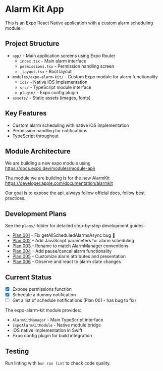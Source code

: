 # Alarm Kit App

This is an Expo React Native application with a custom alarm scheduling module.

## Project Structure

- `app/` - Main application screens using Expo Router
  - `index.tsx` - Main alarm interface
  - `permissions.tsx` - Permission handling screen
  - `_layout.tsx` - Root layout
- `modules/expo-alarm-kit/` - Custom Expo module for alarm functionality
  - `ios/` - Native iOS implementation
  - `src/` - TypeScript module interface
  - `plugin/` - Expo config plugin
- `assets/` - Static assets (images, fonts)

## Key Features

- Custom alarm scheduling with native iOS implementation
- Permission handling for notifications
- TypeScript throughout

## Module Architecture

We are building a new expo module using https://docs.expo.dev/modules/module-api/

The module we are building is for the new AlarmKit https://developer.apple.com/documentation/alarmkit

Our goal is to expose the api, always follow official docs, follow best practices.

## Development Plans

See the `plans/` folder for detailed step-by-step development guides:

- [Plan 001](./plans/001-fix-scheduled-alarms-list.md) - Fix getAllScheduledAlarmsAsync bug 🐛
- [Plan 002](./plans/002-add-js-parameters.md) - Add JavaScript parameters for alarm scheduling
- [Plan 003](./plans/003-naming-conventions.md) - Rename to match AlarmManager conventions  
- [Plan 004](./plans/004-pause-cancel-alarms.md) - Add pause/cancel alarm functionality
- [Plan 005](./plans/005-customize-alarm-attributes.md) - Customize alarm attributes and presentation
- [Plan 006](./plans/006-observe-state-changes.md) - Observe and react to alarm state changes

## Current Status

- [x] Expose permissions function
- [x] Schedule a dummy notification
- [ ] Get a list of schedule notifications (Plan 001 - has bug to fix)

The expo-alarm-kit module provides:

- `AlarmKitManager` - Main TypeScript interface
- `ExpoAlarmKitModule` - Native module bridge
- iOS native implementation in Swift
- Expo config plugin for build integration

## Testing

Run linting with `bun run lint` to check code quality.
